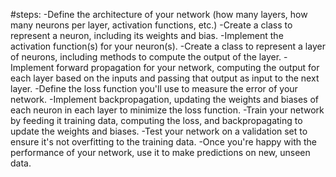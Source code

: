 #steps:
-Define the architecture of your network (how many layers, how many neurons per layer, activation functions, etc.)
-Create a class to represent a neuron, including its weights and bias.
-Implement the activation function(s) for your neuron(s).
-Create a class to represent a layer of neurons, including methods to compute the output of the layer.
-Implement forward propagation for your network, computing the output for each layer based on the inputs and passing that output as input to the next layer.
-Define the loss function you'll use to measure the error of your network.
-Implement backpropagation, updating the weights and biases of each neuron in each layer to minimize the loss function.
-Train your network by feeding it training data, computing the loss, and backpropagating to update the weights and biases.
-Test your network on a validation set to ensure it's not overfitting to the training data.
-Once you're happy with the performance of your network, use it to make predictions on new, unseen data.
